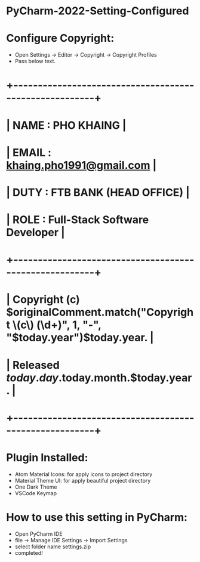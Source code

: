 # PyCharm-2022-Setting-Configured

# Configure Copyright:
  - Open Settings -> Editor -> Copyright -> Copyright Profiles
  - Pass below text.
  
  #  +-------------------------------------------------------+
  #  | NAME  : PHO KHAING                                    |
  #  | EMAIL : khaing.pho1991@gmail.com                      |
  #  | DUTY  : FTB BANK (HEAD OFFICE)                        |
  #  | ROLE  : Full-Stack Software Developer                 |
  #  +-------------------------------------------------------+
  #  | Copyright (c) $originalComment.match("Copyright \(c\) (\d+)", 1, "-", "$today.year")$today.year.                                   |
  #  | Released $today.day.$today.month.$today.year.                                   |
  #  +-------------------------------------------------------+

# Plugin Installed:
  - Atom Material Icons: for apply icons to project directory
  - Material Theme UI: for apply beautiful project directory
  - One Dark Theme
  - VSCode Keymap

# How to use this setting in PyCharm:
 - Open PyCharm IDE
 - file -> Manage IDE Settings -> Import Settings
 - select folder name settings.zip 
 - completed!
